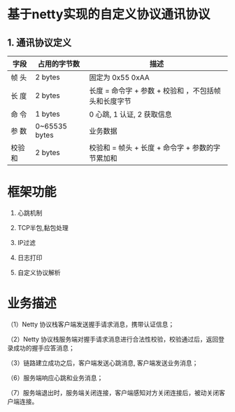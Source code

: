 # 基于netty实现的自定义协议通讯协议

## 1. 通讯协议定义



| 字段   | 占用的字节数  | 描述                                                 |
| ------ | ------------- | ---------------------------------------------------- |
| 帧  头 | 2 bytes       | 固定为  0x55 0xAA                                    |
| 长  度 | 2 bytes       | 长度 = 命令字 + 参数 + 校验和 ，不包括帧头和长度字节 |
| 命  令 | 1 bytes       | 0 心跳, 1 认证, 2 获取信息                           |
| 参  数 | 0~65535 bytes | 业务数据                                             |
| 校验和 | 2 bytes       | 校验和 = 帧头 + 长度 + 命令字 + 参数的字节累加和     |

# 框架功能

1. 心跳机制

2. TCP半包,黏包处理

3. IP过滤

4. 日志打印

5. 自定义协议解析

# 业务描述

（1）Netty 协议栈客户端发送握手请求消息，携带认证信息； 

（2）Netty 协议栈服务端对握手请求消息进行合法性校验，校验通过后，返回登录成功的握手应答消息； 

（3）链路建立成功之后，客户端发送心跳消息, 客户端发送业务消息； 

（6）服务端响应心跳和业务消息； 

（7）服务端退出时，服务端关闭连接，客户端感知对方关闭连接后，被动关闭客户端连接。   